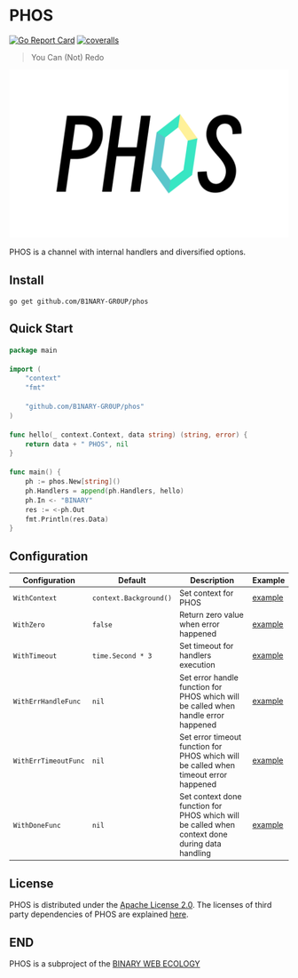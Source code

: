 # PHOS

[![Go Report Card](https://goreportcard.com/badge/github.com/B1NARY-GR0UP/phos)](https://goreportcard.com/report/github.com/B1NARY-GR0UP/phos) [![coveralls](https://coveralls.io/repos/B1NARY-GR0UP/phos/badge.svg?branch=main&service=github)](https://coveralls.io/github/B1NARY-GR0UP/phos?branch=main)

> You Can (Not) Redo

![PHOS](images/PHOS.png)

PHOS is a channel with internal handlers and diversified options.

## Install

```shell
go get github.com/B1NARY-GR0UP/phos
```

## Quick Start

```go
package main

import (
    "context"
    "fmt"

    "github.com/B1NARY-GR0UP/phos"
)

func hello(_ context.Context, data string) (string, error) {
    return data + " PHOS", nil
}

func main() {
    ph := phos.New[string]()
    ph.Handlers = append(ph.Handlers, hello)
    ph.In <- "BINARY"
    res := <-ph.Out
    fmt.Println(res.Data)
}
```

## Configuration

| Configuration        | Default                | Description                                                                                    | Example                   |
|----------------------|------------------------|------------------------------------------------------------------------------------------------|---------------------------|
| `WithContext`        | `context.Background()` | Set context for PHOS                                                                           | [example](option_test.go) |
| `WithZero`           | `false`                | Return zero value when error happened                                                          | [example](option_test.go) |
| `WithTimeout`        | `time.Second * 3`      | Set timeout for handlers execution                                                             | [example](option_test.go) |
| `WithErrHandleFunc`  | `nil`                  | Set error handle function for PHOS which will be called when handle error happened             | [example](option_test.go) |
| `WithErrTimeoutFunc` | `nil`                  | Set error timeout function for PHOS which will be called when timeout error happened           | [example](option_test.go) |
| `WithDoneFunc`       | `nil`                  | Set context done function for PHOS which will be called when context done during data handling | [example](option_test.go) |

## License

PHOS is distributed under the [Apache License 2.0](./LICENSE). The licenses of third party dependencies of PHOS are explained [here](./licenses).

## END

PHOS is a subproject of the [BINARY WEB ECOLOGY](https://github.com/B1NARY-GR0UP)
